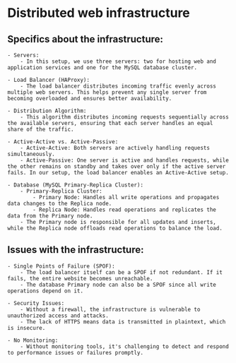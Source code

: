 # Distributed web infrastructure

## Specifics about the infrastructure:

    - Servers:
        - In this setup, we use three servers: two for hosting web and application services and one for the MySQL database cluster.

    - Load Balancer (HAProxy):
        - The load balancer distributes incoming traffic evenly across multiple web servers. This helps prevent any single server from becoming overloaded and ensures better availability.

    - Distribution Algorithm:
        - This algorithm distributes incoming requests sequentially across the available servers, ensuring that each server handles an equal share of the traffic.

    - Active-Active vs. Active-Passive:
        - Active-Active: Both servers are actively handling requests simultaneously.
        - Active-Passive: One server is active and handles requests, while the other remains on standby and takes over only if the active server fails. In our setup, the load balancer enables an Active-Active setup.

    - Database (MySQL Primary-Replica Cluster):
        - Primary-Replica Cluster:
            - Primary Node: Handles all write operations and propagates data changes to the Replica node.
            - Replica Node: Handles read operations and replicates the data from the Primary node.
        - The Primary node is responsible for all updates and inserts, while the Replica node offloads read operations to balance the load.


## Issues with the infrastructure:

    - Single Points of Failure (SPOF):
        - The load balancer itself can be a SPOF if not redundant. If it fails, the entire website becomes unreachable.
        - The database Primary node can also be a SPOF since all write operations depend on it.

    - Security Issues:
        - Without a firewall, the infrastructure is vulnerable to unauthorized access and attacks.
        - The lack of HTTPS means data is transmitted in plaintext, which is insecure.

    - No Monitoring:
        - Without monitoring tools, it's challenging to detect and respond to performance issues or failures promptly.
